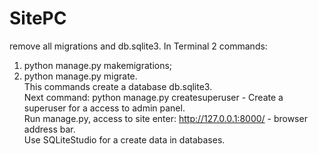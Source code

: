 # SitePC
remove all migrations and db.sqlite3.
In Terminal 2 commands:
  1. python manage.py makemigrations;
  2. python manage.py migrate.  
This commands create a database db.sqlite3.  
Next command: python manage.py createsuperuser - Create a superuser for a access to admin panel.  
Run manage.py, access to site enter: http://127.0.0.1:8000/ - browser address bar.  
Use SQLiteStudio for a create data in databases.  
